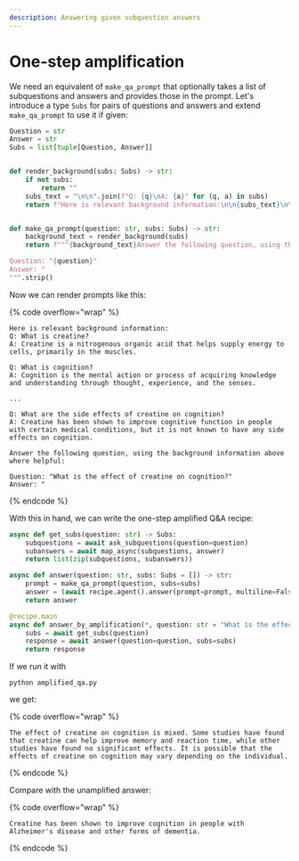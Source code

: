 ```yaml
---
description: Answering given subquestion answers
---
```


# One-step amplification

We need an equivalent of `make_qa_prompt` that optionally takes a list of subquestions and answers and provides those in the prompt. Let's introduce a type `Subs` for pairs of questions and answers and extend `make_qa_prompt` to use it if given:

```python
Question = str
Answer = str
Subs = list[tuple[Question, Answer]]


def render_background(subs: Subs) -> str:
    if not subs:
        return ""
    subs_text = "\n\n".join(f"Q: {q}\nA: {a}" for (q, a) in subs)
    return f"Here is relevant background information:\n\n{subs_text}\n\n"


def make_qa_prompt(question: str, subs: Subs) -> str:
    background_text = render_background(subs)
    return f"""{background_text}Answer the following question, using the background information above where helpful:

Question: "{question}"
Answer: "
""".strip()
```

Now we can render prompts like this:

{% code overflow="wrap" %}

```
Here is relevant background information:
Q: What is creatine?
A: Creatine is a nitrogenous organic acid that helps supply energy to cells, primarily in the muscles.

Q: What is cognition?
A: Cognition is the mental action or process of acquiring knowledge and understanding through thought, experience, and the senses.

...

Q: What are the side effects of creatine on cognition?
A: Creatine has been shown to improve cognitive function in people with certain medical conditions, but it is not known to have any side effects on cognition.

Answer the following question, using the background information above where helpful:

Question: "What is the effect of creatine on cognition?"
Answer: "
```

{% endcode %}

With this in hand, we can write the one-step amplified Q\&A recipe:

```python
async def get_subs(question: str) -> Subs:
    subquestions = await ask_subquestions(question=question)
    subanswers = await map_async(subquestions, answer)
    return list(zip(subquestions, subanswers))

async def answer(question: str, subs: Subs = []) -> str:
    prompt = make_qa_prompt(question, subs=subs)
    answer = (await recipe.agent().answer(prompt=prompt, multiline=False)).strip('" ')
    return answer

@recipe.main
async def answer_by_amplification(*, question: str = "What is the effect of creatine on cognition?"):
    subs = await get_subs(question)
    response = await answer(question=question, subs=subs)
    return response
```

If we run it with

```shell
python amplified_qa.py
```

we get:

{% code overflow="wrap" %}

```
The effect of creatine on cognition is mixed. Some studies have found that creatine can help improve memory and reaction time, while other studies have found no significant effects. It is possible that the effects of creatine on cognition may vary depending on the individual.
```

{% endcode %}

Compare with the unamplified answer:

{% code overflow="wrap" %}

```
Creatine has been shown to improve cognition in people with Alzheimer's disease and other forms of dementia.
```

{% endcode %}
